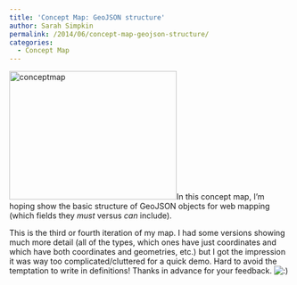 ```yaml
---
title: 'Concept Map: GeoJSON structure'
author: Sarah Simpkin
permalink: /2014/06/concept-map-geojson-structure/
categories:
  - Concept Map
---
```

[<img class="size-medium wp-image-7661 alignleft" alt="conceptmap" src="http://files.software-carpentry.org/training-course/2014/06/conceptmap-300x231.jpg" width="300" height="231" />][1]In this concept map, I&#8217;m hoping show the basic structure of GeoJSON objects for web mapping (which fields they *must* versus *can* include).

This is the third or fourth iteration of my map. I had some versions showing much more detail (all of the types, which ones have just coordinates and which have both coordinates and geometries, etc.) but I got the impression it was way too complicated/cluttered for a quick demo. Hard to avoid the temptation to write in definitions! Thanks in advance for your feedback. <img src="http://localhost:8080/wp-includes/images/smilies/icon_smile.gif" alt=":)" class="wp-smiley" />

 [1]: http://files.software-carpentry.org/training-course/2014/06/conceptmap.jpg
